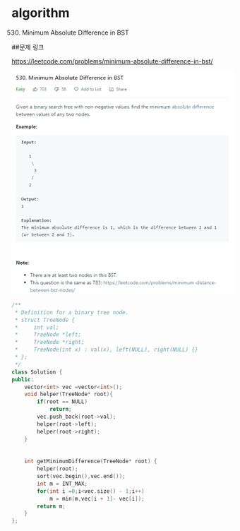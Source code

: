 ﻿# algorithm
530. Minimum Absolute Difference in BST

##문제 링크  

https://leetcode.com/problems/minimum-absolute-difference-in-bst/

![title](https://github.com/jungmin3834/algorithm/blob/master/image/minimum-absolute-difference-in-bst.png)


```cpp
/**
 * Definition for a binary tree node.
 * struct TreeNode {
 *     int val;
 *     TreeNode *left;
 *     TreeNode *right;
 *     TreeNode(int x) : val(x), left(NULL), right(NULL) {}
 * };
 */
class Solution {
public:
    vector<int> vec =vector<int>();
    void helper(TreeNode* root){
        if(root == NULL)
            return;
        vec.push_back(root->val);
        helper(root->left);
        helper(root->right);
    }
    
    
    int getMinimumDifference(TreeNode* root) {
        helper(root);
        sort(vec.begin(),vec.end());
        int m = INT_MAX;
        for(int i =0;i<vec.size() - 1;i++)
            m = min(m,vec[i + 1]- vec[i]);
        return m;
    }
};
```
